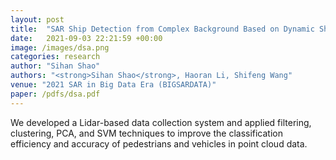 ```yaml
---
layout: post
title:  "SAR Ship Detection from Complex Background Based on Dynamic Shrinkage Attention Mechanism"
date:   2021-09-03 22:21:59 +00:00
image: /images/dsa.png
categories: research
author: "Sihan Shao"
authors: "<strong>Sihan Shao</strong>, Haoran Li, Shifeng Wang"
venue: "2021 SAR in Big Data Era (BIGSARDATA)"
paper: /pdfs/dsa.pdf
---
```

We developed a Lidar-based data collection system and applied filtering, clustering, PCA, and SVM techniques to improve the classification efficiency and accuracy of pedestrians and vehicles in point cloud data.